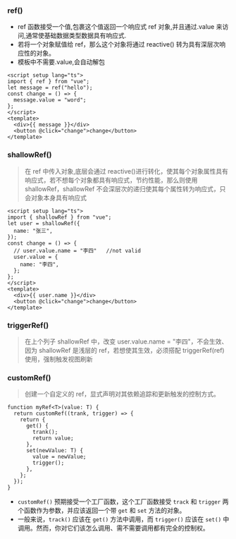 ### ref()

- ref 函数接受一个值,包裹这个值返回一个响应式 ref 对象,并且通过.value 来访问,通常使基础数据类型数据具有响应式.
- 若将一个对象赋值给 ref，那么这个对象将通过 reactive() 转为具有深层次响应性的对象。
- 模板中不需要.value,会自动解包

```vue
<script setup lang="ts">
import { ref } from "vue";
let message = ref("hello");
const change = () => {
  message.value = "word";
};
</script>
<template>
  <div>{{ message }}</div>
  <button @click="change">change</button>
</template>
```

### shallowRef()

> 在 ref 中传入对象,底层会通过 reactive()进行转化，使其每个对象属性具有响应式，若不想每个对象都具有响应式，节约性能，那么则使用 shallowRef，shallowRef 不会深层次的递归使其每个属性转为响应式，只会对象本身具有响应式

```vue
<script setup lang="ts">
import { shallowRef } from "vue";
let user = shallowRef({
  name: "张三",
});
const change = () => {
  // user.value.name = "李四"   //not valid
  user.value = {
    name: "李四",
  };
};
</script>
<template>
  <div>{{ user.name }}</div>
  <button @click="change">change</button>
</template>
```

### triggerRef()

> 在上个列子 shallowRef 中，改变 user.value.name = "李四"，不会生效、因为 shallowRef 是浅层的 ref，若想使其生效，必须搭配 triggerRef(ref)使用，强制触发视图刷新

### customRef()

> 创建一个自定义的 ref，显式声明对其依赖追踪和更新触发的控制方式。

```vue
function myRef<T>(value: T) {
  return customRef((trank, trigger) => {
    return {
      get() {
        trank();
        return value;
      },
      set(newValue: T) {
        value = newValue;
        trigger();
      },
    };
  });
}
```

- `customRef()` 预期接受一个工厂函数，这个工厂函数接受 `track` 和 `trigger` 两个函数作为参数，并应该返回一个带 `get` 和 `set` 方法的对象。
- 一般来说，`track()` 应该在 `get()` 方法中调用，而 `trigger()` 应该在 `set()` 中调用。然而，你对它们该怎么调用、需不需要调用都有完全的控制权。
